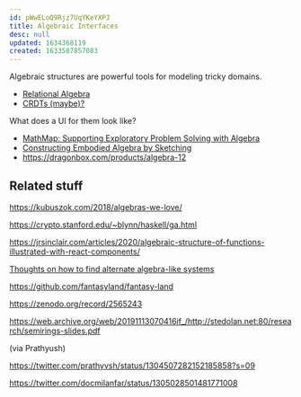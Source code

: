```yaml
---
id: pWwELoQ9Rjz7UqYKeYXPJ
title: Algebraic Interfaces
desc: null
updated: 1634368119
created: 1633587857083
---
```


Algebraic structures are powerful tools for modeling tricky domains.

- [Relational Algebra](https://en.wikipedia.org/wiki/Relational_algebra)
- [CRDTs (maybe)?](https://en.wikipedia.org/wiki/Conflict-free_replicated_data_type)

What does a UI for them look like?

- [MathMap: Supporting Exploratory Problem Solving with Algebra](https://www.youtube.com/watch?v=vQ61mPn3Nio)
- [Constructing Embodied Algebra by Sketching](https://dl.acm.org/doi/10.1145/3411764.3445460)
- https://dragonbox.com/products/algebra-12

## Related stuff

https://kubuszok.com/2018/algebras-we-love/

https://crypto.stanford.edu/~blynn/haskell/ga.html

https://jrsinclair.com/articles/2020/algebraic-structure-of-functions-illustrated-with-react-components/

[Thoughts on how to find alternate algebra-like systems](https://westoncb.blogspot.com/2017/10/thoughts-on-how-to-find-alternate.html?m=1)

https://github.com/fantasyland/fantasy-land

https://zenodo.org/record/2565243

https://web.archive.org/web/20191113070416if_/http://stedolan.net:80/research/semirings-slides.pdf

(via Prathyush)

https://twitter.com/prathyvsh/status/1304507282152185858?s=09

https://twitter.com/docmilanfar/status/1305028501481771008
